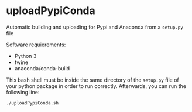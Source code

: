 # uploadPypiConda

Automatic building and uploading for Pypi and Anaconda from a `setup.py` file

Software requierements:
* Python 3
* twine
* anaconda/conda-build

This bash shell must be inside the same directory of the `setup.py` file of your python package in order to run correctly. Afterwards, you can run the following line:

```Shell
./uploadPypiConda.sh
```
